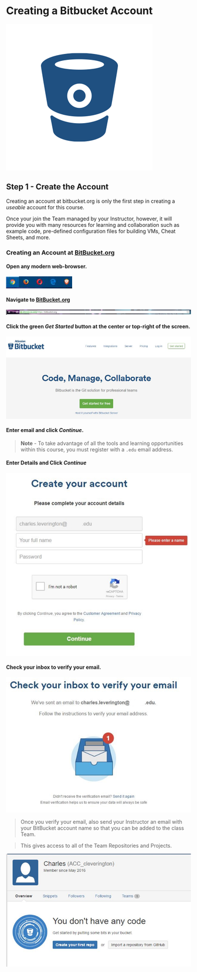 # Creating a Bitbucket Account

![BitBucket](../../../images/unit-1-preparing-your-development-environment/bitbucket/bitbucket_logo.png)

## Step 1 - Create the Account

Creating an account at bitbucket.org is only the first step in creating a *useable* account for this course.

Once your join the Team managed by your Instructor, however, it will provide you with many resources for learning and collaboration such as example code, pre-defined configuration files for building VMs, Cheat Sheets, and more.

### Creating an Account at [BitBucket.org](https://bitbucket.org "BitBucket.org")

#### Open any modern web-browser.
![Modern Browsers](../../../images/general/modern-browsers.JPG)

#### Navigate to [BitBucket.org](https://bitbucket.org "BitBucket.org")
![Navigate to bitbucket.org](../../../images/unit-1-preparing-your-development-environment/bitbucket/bitbucket-browser.JPG)

#### Click the green *Get Started* button at the center or top-right of the screen.
![Click Sign Up](../../../images/unit-1-preparing-your-development-environment/bitbucket/bitbucket-create-account_1.JPG)

#### Enter email and click *Continue*.
> **Note** - To take advantage of all the tools and learning opportunities within this course, you must register with a ```.edu``` email address.

#### Enter Details and Click *Continue*
![Click Continue](../../../images/unit-1-preparing-your-development-environment/bitbucket/bitbucket-create-account_2.JPG)


#### Check your inbox to verify your email.
![Verify Email](../../../images/unit-1-preparing-your-development-environment/bitbucket/bitbucket-create-account_3.JPG)
> Once you verify your email, also send your Instructor an email with your BitBucket account name so that you can be added to the class Team.

> This gives access to all of the Team Repositories and Projects.

![BitBucket Home](../../../images/unit-1-preparing-your-development-environment/bitbucket/bitbucket-create-account_4.JPG)
